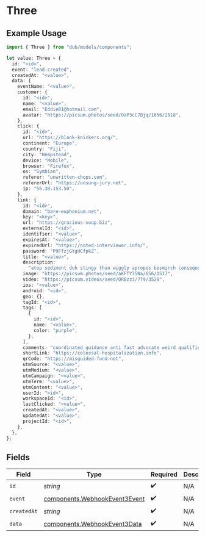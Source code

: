 # Three

## Example Usage

```typescript
import { Three } from "dub/models/components";

let value: Three = {
  id: "<id>",
  event: "lead.created",
  createdAt: "<value>",
  data: {
    eventName: "<value>",
    customer: {
      id: "<id>",
      name: "<value>",
      email: "Eddie81@hotmail.com",
      avatar: "https://picsum.photos/seed/OaP3cC7Bjq/1656/2518",
    },
    click: {
      id: "<id>",
      url: "https://blank-knickers.org/",
      continent: "Europe",
      country: "Fiji",
      city: "Hempstead",
      device: "Mobile",
      browser: "Firefox",
      os: "Symbian",
      referer: "unwritten-chops.com",
      refererUrl: "https://unsung-jury.net",
      ip: "56.38.153.50",
    },
    link: {
      id: "<id>",
      domain: "bare-euphonium.net",
      key: "<key>",
      url: "https://gracious-soup.biz",
      externalId: "<id>",
      identifier: "<value>",
      expiresAt: "<value>",
      expiredUrl: "https://noted-interviewer.info/",
      password: "P9FfzjGYgHCfpkZ",
      title: "<value>",
      description:
        "atop sediment duh stingy than wiggly apropos besmirch consequently",
      image: "https://picsum.photos/seed/aKFTY75Na/656/1517",
      video: "https://picsum.videos/seed/QRBzzi/779/3528",
      ios: "<value>",
      android: "<id>",
      geo: {},
      tagId: "<id>",
      tags: [
        {
          id: "<id>",
          name: "<value>",
          color: "purple",
        },
      ],
      comments: "coordinated guidance anti fast advocate weird qualified woot",
      shortLink: "https://colossal-hospitalization.info",
      qrCode: "https://misguided-fund.net",
      utmSource: "<value>",
      utmMedium: "<value>",
      utmCampaign: "<value>",
      utmTerm: "<value>",
      utmContent: "<value>",
      userId: "<id>",
      workspaceId: "<id>",
      lastClicked: "<value>",
      createdAt: "<value>",
      updatedAt: "<value>",
      projectId: "<id>",
    },
  },
};
```

## Fields

| Field                                                                          | Type                                                                           | Required                                                                       | Description                                                                    |
| ------------------------------------------------------------------------------ | ------------------------------------------------------------------------------ | ------------------------------------------------------------------------------ | ------------------------------------------------------------------------------ |
| `id`                                                                           | *string*                                                                       | :heavy_check_mark:                                                             | N/A                                                                            |
| `event`                                                                        | [components.WebhookEvent3Event](../../models/components/webhookevent3event.md) | :heavy_check_mark:                                                             | N/A                                                                            |
| `createdAt`                                                                    | *string*                                                                       | :heavy_check_mark:                                                             | N/A                                                                            |
| `data`                                                                         | [components.WebhookEvent3Data](../../models/components/webhookevent3data.md)   | :heavy_check_mark:                                                             | N/A                                                                            |